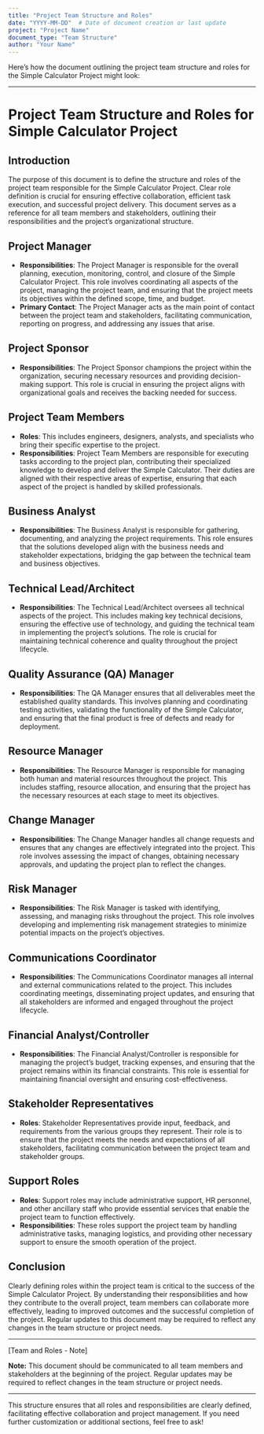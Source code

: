 ```yaml
---
title: "Project Team Structure and Roles"
date: "YYYY-MM-DD"  # Date of document creation or last update
project: "Project Name"
document_type: "Team Structure"
author: "Your Name"
---
```

Here’s how the document outlining the project team structure and roles for the Simple Calculator Project might look:

---

# Project Team Structure and Roles for Simple Calculator Project

## Introduction

The purpose of this document is to define the structure and roles of the project team responsible for the Simple Calculator Project. Clear role definition is crucial for ensuring effective collaboration, efficient task execution, and successful project delivery. This document serves as a reference for all team members and stakeholders, outlining their responsibilities and the project’s organizational structure.

## Project Manager

- **Responsibilities**: The Project Manager is responsible for the overall planning, execution, monitoring, control, and closure of the Simple Calculator Project. This role involves coordinating all aspects of the project, managing the project team, and ensuring that the project meets its objectives within the defined scope, time, and budget.
- **Primary Contact**: The Project Manager acts as the main point of contact between the project team and stakeholders, facilitating communication, reporting on progress, and addressing any issues that arise.

## Project Sponsor

- **Responsibilities**: The Project Sponsor champions the project within the organization, securing necessary resources and providing decision-making support. This role is crucial in ensuring the project aligns with organizational goals and receives the backing needed for success.

## Project Team Members

- **Roles**: This includes engineers, designers, analysts, and specialists who bring their specific expertise to the project.
- **Responsibilities**: Project Team Members are responsible for executing tasks according to the project plan, contributing their specialized knowledge to develop and deliver the Simple Calculator. Their duties are aligned with their respective areas of expertise, ensuring that each aspect of the project is handled by skilled professionals.

## Business Analyst

- **Responsibilities**: The Business Analyst is responsible for gathering, documenting, and analyzing the project requirements. This role ensures that the solutions developed align with the business needs and stakeholder expectations, bridging the gap between the technical team and business objectives.

## Technical Lead/Architect

- **Responsibilities**: The Technical Lead/Architect oversees all technical aspects of the project. This includes making key technical decisions, ensuring the effective use of technology, and guiding the technical team in implementing the project’s solutions. The role is crucial for maintaining technical coherence and quality throughout the project lifecycle.

## Quality Assurance (QA) Manager

- **Responsibilities**: The QA Manager ensures that all deliverables meet the established quality standards. This involves planning and coordinating testing activities, validating the functionality of the Simple Calculator, and ensuring that the final product is free of defects and ready for deployment.

## Resource Manager

- **Responsibilities**: The Resource Manager is responsible for managing both human and material resources throughout the project. This includes staffing, resource allocation, and ensuring that the project has the necessary resources at each stage to meet its objectives.

## Change Manager

- **Responsibilities**: The Change Manager handles all change requests and ensures that any changes are effectively integrated into the project. This role involves assessing the impact of changes, obtaining necessary approvals, and updating the project plan to reflect the changes.

## Risk Manager

- **Responsibilities**: The Risk Manager is tasked with identifying, assessing, and managing risks throughout the project. This role involves developing and implementing risk management strategies to minimize potential impacts on the project’s objectives.

## Communications Coordinator

- **Responsibilities**: The Communications Coordinator manages all internal and external communications related to the project. This includes coordinating meetings, disseminating project updates, and ensuring that all stakeholders are informed and engaged throughout the project lifecycle.

## Financial Analyst/Controller

- **Responsibilities**: The Financial Analyst/Controller is responsible for managing the project’s budget, tracking expenses, and ensuring that the project remains within its financial constraints. This role is essential for maintaining financial oversight and ensuring cost-effectiveness.

## Stakeholder Representatives

- **Roles**: Stakeholder Representatives provide input, feedback, and requirements from the various groups they represent. Their role is to ensure that the project meets the needs and expectations of all stakeholders, facilitating communication between the project team and stakeholder groups.

## Support Roles

- **Roles**: Support roles may include administrative support, HR personnel, and other ancillary staff who provide essential services that enable the project team to function effectively.
- **Responsibilities**: These roles support the project team by handling administrative tasks, managing logistics, and providing other necessary support to ensure the smooth operation of the project.

## Conclusion

Clearly defining roles within the project team is critical to the success of the Simple Calculator Project. By understanding their responsibilities and how they contribute to the overall project, team members can collaborate more effectively, leading to improved outcomes and the successful completion of the project. Regular updates to this document may be required to reflect any changes in the team structure or project needs.

---

[Team and Roles - Note]

**Note:** This document should be communicated to all team members and stakeholders at the beginning of the project. Regular updates may be required to reflect changes in the team structure or project needs.

---

This structure ensures that all roles and responsibilities are clearly defined, facilitating effective collaboration and project management. If you need further customization or additional sections, feel free to ask!